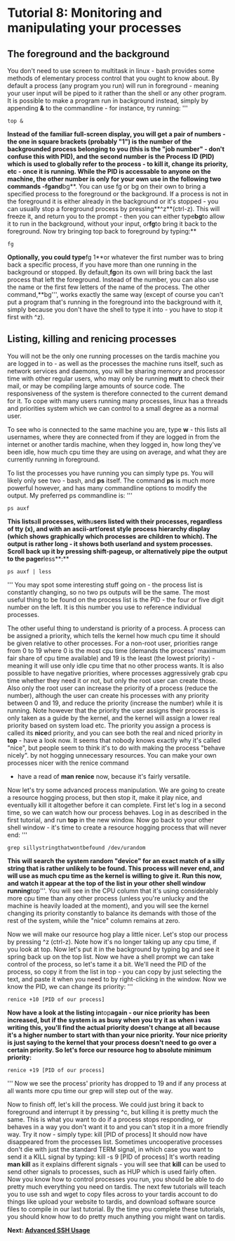 # Tutorial 8: Monitoring and manipulating your processes

## The foreground and the background

You don't need to use screen to multitask in linux - bash provides some
methods of elementary process control that you ought to know about. By
default a process (any program you run) will run in foreground - meaning
your user input will be piped to it rather than the shell or any other
program. It is possible to make a program run in background instead,
simply by appending **&** to the commandline - for instance, try
running: '''

    top &

**Instead of the familiar full-screen display, you will get a pair of
numbers - the one in square brackets (probably "1") is the number of the
backgrounded process belonging to you (this is the "job number" - don't
confuse this with PID), and the second number is the Process ID (PID)
which is used to globally refer to the process - to kill it, change its
priority, etc - once it is running. While the PID is accessable to
anyone on the machine, the other number is only for your own use in the
following two commands -**fg**and**bg**. You can use fg or bg on their
own to bring a specified process to the foreground or the background. If
a process is not in the foreground it is either already in the
background or it's stopped - you can usually stop a foreground process
by pressing**^z**(ctrl-z). This will freeze it, and return you to the
prompt - then you can either type**bg**to allow it to run in the
background, without your input, or**fg**to bring it back to the
foreground. Now try bringing top back to foreground by typing:**

    fg

**Optionally, you could type**fg 1**or whatever the first number was to
bring back a specific process, if you have more than one running in the
background or stopped. By default,**fg**on its own will bring back the
last process that left the foreground. Instead of the number, you can
also use the name or the first few letters of the name of the process.
The other command,**bg''', works exactly the same way (except of course
you can't put a program that's running in the foreground into the
background with it, simply because you don't have the shell to type it
into - you have to stop it first with ^z).

## Listing, killing and renicing processes

You will not be the only one running processes on the tardis machine you
are logged in to - as well as the processes the machine runs itself,
such as network services and daemons, you will be sharing memory and
processor time with other regular users, who may only be running
**mutt** to check their mail, or may be compiling large amounts of
source code. The responsiveness of the system is therefore connected to
the current demand for it. To cope with many users running many
processes, linux has a threads and priorities system which we can
control to a small degree as a normal user.

To see who is connected to the same machine you are, type **w** - this
lists all usernames, where they are connected from if they are logged in
from the internet or another tardis machine, when they logged in, how
long they've been idle, how much cpu time they are using on average, and
what they are currently running in foreground.

To list the processes you have running you can simply type ps. You will
likely only see two - bash, and **ps** itself. The command **ps** is
much more powerful however, and has many commandline options to modify
the output. My preferred ps commandline is: '''

    ps auxf

**This lists**a**ll processes, with**u**sers listed with their
processes, regardless of tty (**x**), and with an ascii-art**f**orest
style process hierarchy display (which shows graphically which processes
are children to which). The output is rather long - it shows both
userland and system processes. Scroll back up it by pressing
shift-pageup, or alternatively pipe the output to the pager**less**:**

    ps auxf | less

''' You may spot some interesting stuff going on - the process list is
constantly changing, so no two ps outputs will be the same. The most
useful thing to be found on the process list is the PID - the four or
five digit number on the left. It is this number you use to reference
individual processes.

The other useful thing to understand is priority of a process. A process
can be assigned a priority, which tells the kernel how much cpu time it
should be given relative to other processes. For a non-root user,
priorities range from 0 to 19 where 0 is the most cpu time (demands the
process' maximum fair share of cpu time available) and 19 is the least
(the lowest priority) - meaning it will use only idle cpu time that no
other process wants. It is also possible to have negative priorities,
where processes aggressively grab cpu time whether they need it or not,
but only the root user can create those. Also only the root user can
increase the priority of a process (reduce the number), although the
user can create his processes with any priority between 0 and 19, and
reduce the priority (increase the number) while it is running. Note
however that the priority the user assigns their process is only taken
as a guide by the kernel, and the kernel will assign a lower real
priority based on system load etc. The priority you assign a process is
called its **nice**d priority, and you can see both the real and niced
priority in **top** - have a look now. It seems that nobody knows
exactly why it's called "nice", but people seem to think it's to do with
making the process "behave nicely". by not hogging unnecessary
resources. You can make your own processes nicer with the renice command
- have a read of **man renice** now, because it's fairly versatile.

Now let's try some advanced process manipulation. We are going to create
a resource hogging process, but then stop it, make it play nice, and
eventually kill it altogether before it can complete. First let's log in
a second time, so we can watch how our process behaves. Log in as
described in the first tutorial, and run **top** in the new window. Now
go back to your other shell window - it's time to create a resource
hogging process that will never end: '''

    grep sillystringthatwontbefound /dev/urandom

**This will search the system random "device" for an exact match of a
silly string that is rather unlikely to be found. This process will
never end, and will use as much cpu time as the kernel is willing to
give it. Run this now, and watch it appear at the top of the list in
your other shell window running**top'''. You will see in the CPU column
that it's using considerably more cpu time than any other process
(unless you're unlucky and the machine is heavily loaded at the moment),
and you will see the kernel changing its priority constantly to balance
its demands with those of the rest of the system, while the "nice"
column remains at zero.

Now we will make our resource hog play a little nicer. Let's stop our
process by pressing ^z (ctrl-z). Note how it's no longer taking up any
cpu time, if you look at top. Now let's put it in the background by
typing bg and see it spring back up on the top list. Now we have a shell
prompt we can take control of the process, so let's tame it a bit. We'll
need the PID of the process, so copy it from the list in top - you can
copy by just selecting the text, and paste it when you need to by
right-clicking in the window. Now we know the PID, we can change its
priority: '''

    renice +10 [PID of our process]

**Now have a look at the listing in**top**again - our nice priority has
been increased, but if the system is as busy when you try it as when i
was writing this, you'll find the actual priority doesn't change at all
because it's a higher number to start with than your nice priority. Your
nice priority is just saying to the kernel that your process doesn't
need to go over a certain priority. So let's force our resource hog to
absolute minimum priority:**

    renice +19 [PID of our process]

''' Now we see the process' priority has dropped to 19 and if any
process at all wants more cpu time our grep will step out of the way.

Now to finish off, let's kill the process. We could just bring it back
to foreground and interrupt it by pressing ^c, but killing it is pretty
much the same. This is what you want to do if a process stops
responding, or behaves in a way you don't want it to and you can't stop
it in a more friendly way. Try it now - simply type: kill \[PID of
process\] It should now have disappeared from the processes list.
Sometimes uncooperative processes don't die with just the standard TERM
signal, in which case you want to send it a KILL signal by typing: kill
-s 9 \[PID of process\] It's worth reading **man kill** as it explains
different signals - you will see that **kill** can be used to send other
signals to processes, such as HUP which is used fairly often. Now you
know how to control processes you run, you should be able to do pretty
much everything you need on tardis. The next few tutorials will teach
you to use ssh and wget to copy files across to your tardis account to
do things like upload your website to tardis, and download software
source files to compile in our last tutorial. By the time you complete
these tutorials, you should know how to do pretty much anything you
might want on tardis.

**Next: [Advanced SSH Usage](Tardis_Beginner_Tutorials/9 "wikilink")**
